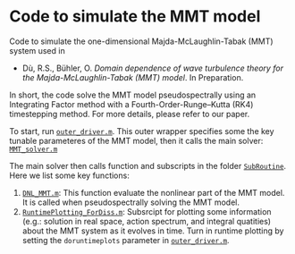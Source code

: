 # Code to simulate the MMT model
Code to simulate the one-dimensional Majda-McLaughlin-Tabak (MMT) system used in 
-   Dù, R.S., Bühler, O. _Domain dependence of wave turbulence theory for the Majda-McLaughlin-Tabak (MMT) model_. In Preparation.

In short, the code solve the MMT model pseudospectrally using an Integrating Factor method with a Fourth-Order-Runge–Kutta (RK4) timestepping method. For more details, please refer to our paper.

To start, run [``outer_driver.m``](https://github.com/Empyreal092/MMT_Public/blob/main/outer_driver.m). This outer wrapper specifies some the key tunable parameteres of the MMT model, then it calls the main solver: [``MMT_solver.m``](https://github.com/Empyreal092/MMT_Public/blob/main/MMT_solver.m)

The main solver then calls function and subscripts in the folder [``SubRoutine``](https://github.com/Empyreal092/MMT_Public/blob/main/SubRoutine). Here we list some key functions:

1. [``DNL_MMT.m``](https://github.com/Empyreal092/MMT_Public/blob/main/SubRoutine/DNL_MMT.m): This function evaluate the nonlinear part of the MMT model. It is called when pseudospectrally solving the MMT model.
2. [``RuntimePlotting_ForDiss.m``](https://github.com/Empyreal092/MMT_Public/blob/main/SubRoutine/RuntimePlotting_ForDiss.m): Subsrcipt for plotting some information (e.g.: solution in real space, action spectrum, and integral quatities) about the MMT system as it evolves in time. Turn in runtime plotting by setting the ``doruntimeplots`` parameter in [``outer_driver.m``](https://github.com/Empyreal092/MMT_Public/blob/main/outer_driver.m). 
